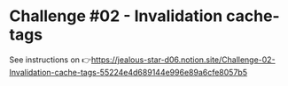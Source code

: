 # Challenge #02 - Invalidation cache-tags

See instructions on 👉https://jealous-star-d06.notion.site/Challenge-02-Invalidation-cache-tags-55224e4d689144e996e89a6cfe8057b5

